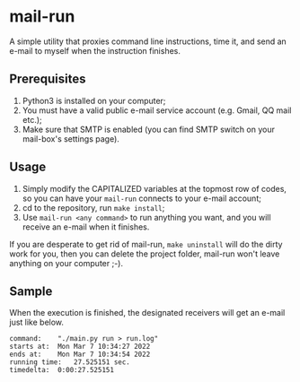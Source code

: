 # mail-run
A simple utility that proxies command line instructions, time it, and send an e-mail to myself when the instruction finishes.

## Prerequisites
1. Python3 is installed on your computer;
1. You must have a valid public e-mail service account (e.g. Gmail, QQ mail etc.);
1. Make sure that SMTP is enabled (you can find SMTP switch on your mail-box's settings page).

## Usage 
1. Simply modify the CAPITALIZED variables at the topmost row of codes, so you can have your `mail-run` connects to your e-mail account;
1. cd to the repository, run `make install`;
1. Use `mail-run <any command>` to run anything you want, and you will receive an e-mail when it finishes.

If you are desperate to get rid of mail-run, `make uninstall` will do the dirty work for you, then you can delete the project folder, mail-run won't leave anything on your computer ;-).

## Sample
When the execution is finished, the designated receivers will get an e-mail just like below.
```plain text
command: 	"./main.py run > run.log"
starts at: 	Mon Mar 7 10:34:27 2022
ends at: 	Mon Mar 7 10:34:54 2022
running time: 	27.525151 sec.
timedelta: 	0:00:27.525151
```
